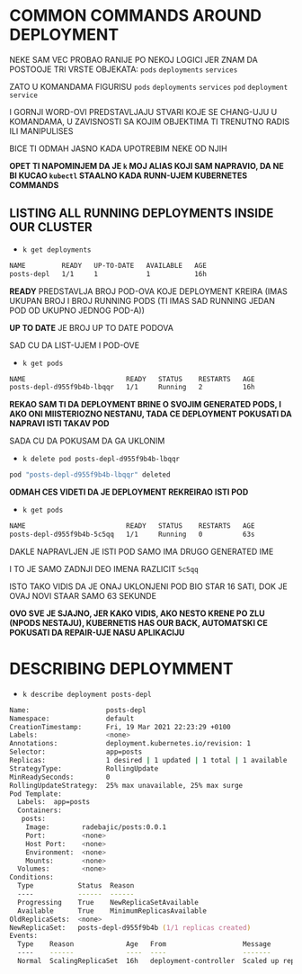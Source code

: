 # COMMON COMMANDS AROUND DEPLOYMENT

NEKE SAM VEC PROBAO RANIJE PO NEKOJ LOGICI JER ZNAM DA POSTOOJE TRI VRSTE OBJEKATA: `pods` `deployments` `services`

ZATO U KOMANDAMA FIGURISU `pods` `deployments` `services` `pod` `deployment` `service`

I GORNJI WORD-OVI PREDSTAVLJAJU STVARI KOJE SE CHANG-UJU U KOMANDAMA, U ZAVISNOSTI SA KOJIM OBJEKTIMA TI TRENUTNO RADIS ILI MANIPULISES

BICE TI ODMAH JASNO KADA UPOTREBIM NEKE OD NJIH

**OPET TI NAPOMINJEM DA JE `k` MOJ ALIAS KOJI SAM NAPRAVIO, DA NE BI KUCAO `kubectl` STAALNO KADA RUNN-UJEM KUBERNETES COMMANDS**

## LISTING ALL RUNNING DEPLOYMENTS INSIDE OUR CLUSTER

- `k get deployments`

```zsh
NAME         READY   UP-TO-DATE   AVAILABLE   AGE
posts-depl   1/1     1            1           16h
```

**READY** PREDSTAVLJA BROJ POD-OVA KOJE DEPLOYMENT KREIRA (IMAS UKUPAN BROJ I BROJ RUNNING PODS (TI IMAS SAD RUNNING JEDAN POD OD UKUPNO JEDNOG POD-A))

**UP TO DATE** JE BROJ UP TO DATE PODOVA

SAD CU DA LIST-UJEM I POD-OVE

- `k get pods`

```zsh
NAME                         READY   STATUS    RESTARTS   AGE
posts-depl-d955f9b4b-lbqqr   1/1     Running   2          16h
```

**REKAO SAM TI DA DEPLOYMENT BRINE O SVOJIM GENERATED PODS, I AKO ONI MIISTERIOZNO NESTANU, TADA CE DEPLOYMENT POKUSATI DA NAPRAVI ISTI TAKAV POD**

SADA CU DA POKUSAM DA GA UKLONIM

- `k delete pod posts-depl-d955f9b4b-lbqqr`

```zsh
pod "posts-depl-d955f9b4b-lbqqr" deleted
```

**ODMAH CES VIDETI DA JE DEPLOYMENT REKREIRAO ISTI POD**

- `k get pods`

```zsh
NAME                         READY   STATUS    RESTARTS   AGE
posts-depl-d955f9b4b-5c5qq   1/1     Running   0          63s
```

DAKLE NAPRAVLJEN JE ISTI POD SAMO IMA DRUGO GENERATED IME

I TO JE SAMO ZADNJI DEO IMENA RAZLICIT `5c5qq`

ISTO TAKO VIDIS DA JE ONAJ UKLONJENI POD BIO STAR 16 SATI, DOK JE OVAJ NOVI STAAR SAMO 63 SEKUNDE

**OVO SVE JE SJAJNO, JER KAKO VIDIS, AKO NESTO KRENE PO ZLU (NPODS NESTAJU), KUBERNETIS HAS OUR BACK, AUTOMATSKI CE POKUSATI DA REPAIR-UJE NASU APLIKACIJU**

# DESCRIBING DEPLOYMMENT

- `k describe deployment posts-depl`

```zsh
Name:                   posts-depl
Namespace:              default
CreationTimestamp:      Fri, 19 Mar 2021 22:23:29 +0100
Labels:                 <none>
Annotations:            deployment.kubernetes.io/revision: 1
Selector:               app=posts
Replicas:               1 desired | 1 updated | 1 total | 1 available | 0 unavailable
StrategyType:           RollingUpdate
MinReadySeconds:        0
RollingUpdateStrategy:  25% max unavailable, 25% max surge
Pod Template:
  Labels:  app=posts
  Containers:
   posts:
    Image:        radebajic/posts:0.0.1
    Port:         <none>
    Host Port:    <none>
    Environment:  <none>
    Mounts:       <none>
  Volumes:        <none>
Conditions:
  Type           Status  Reason
  ----           ------  ------
  Progressing    True    NewReplicaSetAvailable
  Available      True    MinimumReplicasAvailable
OldReplicaSets:  <none>
NewReplicaSet:   posts-depl-d955f9b4b (1/1 replicas created)
Events:
  Type    Reason             Age   From                   Message
  ----    ------             ----  ----                   -------
  Normal  ScalingReplicaSet  16h   deployment-controller  Scaled up replica set posts-depl-d955f9b4b to 1
```

